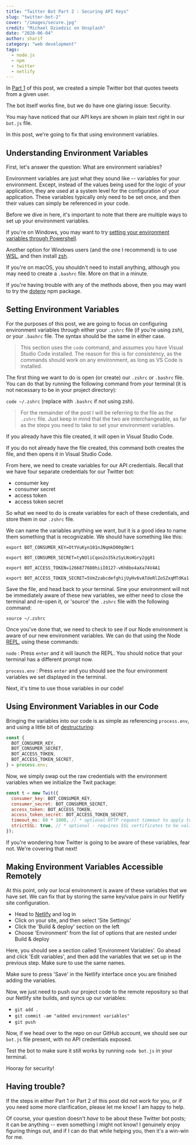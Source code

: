 ```yaml
---
title: "Twitter Bot Part 2 : Securing API Keys"
slug: "twitter-bot-2"
cover: "/images/secure.jpg"
credit: "Michael Dziedzic on Unsplash"
date: "2020-06-04"
author: sharif
category: "web development"
tags:
  - node.js
  - npm
  - twitter
  - netlify
---
```


In [Part 1](https://www.theengine.tech/twitter-bot) of this post, we created a simple Twitter bot that quotes tweets from a given user.

The bot itself works fine, but we do have one glaring issue: Security.

You may have noticed that our API keys are shown in plain text right in our `bot.js` file.

In this post, we're going to fix that using environment variables.

## Understanding Environment Variables

First, let's answer the question: What are environment variables?

Environment variables are just what they sound like -- variables for your environment. Except, instead of the values being used for the logic of your application, they are used at a system level for the configuration of your application. These variables typically only need to be set once, and then their values can simply be referenced in your code.

Before we dive in here, it's important to note that there are multiple ways to set up your environment variables.

If you're on Windows, you may want to try [setting your environment variables through Powershell](https://mcpmag.com/articles/2019/03/28/environment-variables-in-powershell.aspx).

Another option for Windows users (and the one I recommend) is to use [WSL](https://docs.microsoft.com/en-us/windows/wsl/install-win10), and then install [zsh](https://evdokimovm.github.io/windows/zsh/shell/syntax/highlighting/ohmyzsh/hyper/terminal/2017/02/24/how-to-install-zsh-and-oh-my-zsh-on-windows-10.html).

If you're on macOS, you shouldn't need to install anything, although you may need to create a `.bashrc` file. More on that in a minute.

If you're having trouble with any of the methods above, then you may want to try the [dotenv](https://www.npmjs.com/package/dotenv) npm package.

## Setting Environment Variables

For the purposes of this post, we are going to focus on configuring environment variables through either your `.zshrc` file (if you're using zsh), or your `.bashrc` file. The syntax should be the same in either case.

> This section uses the `code` command, and assumes you have Visual Studio Code installed. The reason for this is for consistency, as the commands should work on any environment, as long as VS Code is installed.

The first thing we want to do is open (or create) our `.zshrc` or `.bashrc` file. You can do that by running the following command from your terminal (it is not necessary to be in your project directory):

`code ~/.zshrc` (replace with `.bashrc` if not using zsh).

> For the remainder of the post I will be referring to the file as the `.zshrc` file. Just keep in mind that the two are interchangeable, as far as the steps you need to take to set your environment variables.

If you already have this file created, it will open in Visual Studio Code.

If you do not already have the file created, this command both creates the file, and then opens it in Visual Studio Code.

From here, we need to create variables for our API credentials. Recall that we have four separate credentials for our Twitter bot:

- consumer key
- consumer secret
- access token
- access token secret

So what we need to do is create variables for each of these credentials, and store them in our `.zshrc` file.

We can name the variables anything we want, but it is a good idea to name them something that is recognizable. We should have something like this:

```
export BOT_CONSUMER_KEY=OtYVuKyn101nJNqmkD00gOWr1

export BOT_CONSUMER_SECRET=tyNOliCqoo2o35kzSyLNsHGry2gg81

export BOT_ACCESS_TOKEN=1266877680hiiI0127-vKh8bo4aXa74V4A1

export BOT_ACCESS_TOKEN_SECRET=5VmZzabcdefghijUyHv6vATdeRlZoSZxqMTdKa1
```

Save the file, and head back to your terminal. Sine your environment will not be immediately aware of these new variables, we either need to close the terminal and re-open it, or 'source' the `.zshrc` file with the following command:

`source ~/.zshrc`

Once you've done that, we need to check to see if our Node environment is aware of our new environment variables. We can do that using the Node [REPL](https://docs.repl.it/), using these commands:

`node` : Press `enter` and it will launch the REPL. You should notice that your terminal has a different prompt now.

`process.env` : Press `enter` and you should see the four environment variables we set displayed in the terminal.

Next, it's time to use those variables in our code!

## Using Environment Variables in our Code

Bringing the variables into our code is as simple as referencing `process.env`, and using a little bit of [destructuring](https://developer.mozilla.org/en-US/docs/Web/JavaScript/Reference/Operators/Destructuring_assignment):

```js
const {
  BOT_CONSUMER_KEY,
  BOT_CONSUMER_SECRET,
  BOT_ACCESS_TOKEN,
  BOT_ACCESS_TOKEN_SECRET,
} = process.env;
```

Now, we simply swap out the raw credentials with the environment variables when we initialize the Twit package:

```js
const t = new Twit({
  consumer_key: BOT_CONSUMER_KEY,
  consumer_secret: BOT_CONSUMER_SECRET,
  access_token: BOT_ACCESS_TOKEN,
  access_token_secret: BOT_ACCESS_TOKEN_SECRET,
  timeout_ms: 60 * 1000, // * optional HTTP request timeout to apply to all requests.
  strictSSL: true, // * optional - requires SSL certificates to be valid.
});
```

If you're wondering how Twitter is going to be aware of these variables, fear not. We're covering that next!

## Making Environment Variables Accessible Remotely

At this point, only our local environment is aware of these variables that we have set. We can fix that by storing the same key/value pairs in our Netlify site configuration.

- Head to [Netlify](https://www.netlify.com/) and log in
- Click on your site, and then select 'Site Settings'
- Click the 'Build & deploy' section on the left
- Choose 'Environment' from the list of options that are nested under Build & deploy

Here, you should see a section called 'Environment Variables'. Go ahead and click 'Edit variables', and then add the variables that we set up in the previous step. Make sure to use the same names.

Make sure to press 'Save' in the Netlify interface once you are finished adding the variables.

Now, we just need to push our project code to the remote repository so that our Netlify site builds, and syncs up our variables:

- `git add .`
- `git commit -am "added environment variables"`
- `git push`

Now, if we head over to the repo on our GitHub account, we should see our `bot.js` file present, with no API credentials exposed.

Test the bot to make sure it still works by running `node bot.js` in your terminal.

Hooray for security!

## Having trouble?

If the steps in either Part 1 or Part 2 of this post did not work for you, or if you need some more clarification, please let me know! I am happy to help.

Of course, your question doesn't _have_ to be about these Twitter bot posts; it can be anything -- even something I might not know! I genuinely enjoy figuring things out, and if I can do that while helping you, then it's a win-win for me.
